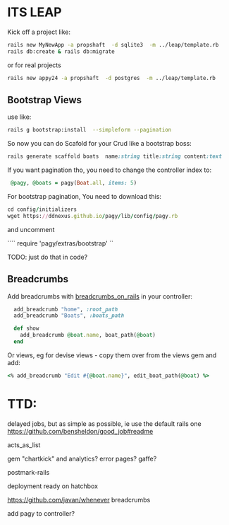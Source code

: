 # ITS LEAP
Kick off a project like:
````bash
rails new MyNewApp -a propshaft  -d sqlite3  -m ../leap/template.rb
rails db:create & rails db:migrate 
````
or for real projects
````bash
rails new appy24 -a propshaft  -d postgres  -m ../leap/template.rb
````

## Bootstrap Views
use like: 
````bash
rails g bootstrap:install  --simpleform --pagination 
````
So now you can do Scafold for your Crud like a bootstrap boss:
````ruby
rails generate scaffold boats  name:string title:string content:text
````
If you want pagination tho, you need to change the controller index to:
````ruby
 @pagy, @boats = pagy(Boat.all, items: 5)
````

For bootstrap pagination, You need to download this:
````ruby
cd config/initializers 
wget https://ddnexus.github.io/pagy/lib/config/pagy.rb
````
and uncomment

```` require 'pagy/extras/bootstrap' ``

TODO:  just do that in code?

## Breadcrumbs
Add breadcrumbs with [breadcrumbs_on_rails](https://github.com/weppos/breadcrumbs_on_rails) in your controller:
````ruby
  add_breadcrumb "home", :root_path
  add_breadcrumb "Boats", :boats_path

  def show
    add_breadcrumb @boat.name, boat_path(@boat)
  end
````
Or views, eg for devise views - copy them over from the views gem and add:
````ruby
<% add_breadcrumb "Edit #{@boat.name}", edit_boat_path(@boat) %>
````


# TTD:
delayed jobs, but as simple as possible, ie use the default rails one
https://github.com/bensheldon/good_job#readme

acts_as_list	

gem "chartkick" and analytics?
error pages? gaffe?




postmark-rails

deployment ready on hatchbox

https://github.com/javan/whenever
breadcrumbs 





add pagy to controller? 
